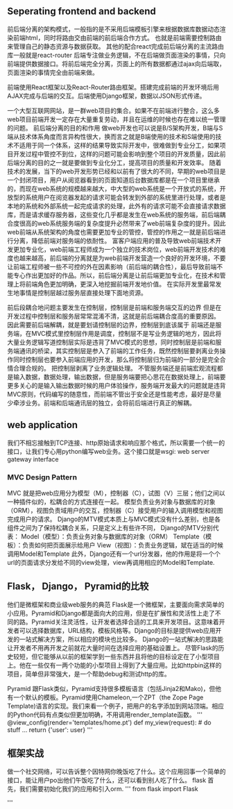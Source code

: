 ## Seperating frontend and backend
前后端分离的架构模式，一般指的是不采用后端模板引擎来根据数据库数据动态渲染前端html，同时将路由交由前端的前后端合作方式。
也就是前端需要控制路由来管理自己的静态资源与数据获取。
其他的配合react完成前后端分离的主流路由库一般就是react-router
后端专注做业务逻辑，不在后端做页面渲染的事情，只向前端提供数据接口。将前后端完全分离，页面上的所有数据都通过ajax向后端取，页面渲染的事情完全由前端来做。

前端使用React框架以及React-Router路由框架。搭建完成前端的开发环境后用AJAX完成与后端的交互。后端使用Django框架，数据以JSON形式传递。

一个大型互联网网站，是一群web项目的集合。如果不在前端进行整合，这么多web项目前端开发一定存在大量重复劳动，并且在运维的时候也存在难以统一管理的问题。
前后端分离的目的和作用
做web开发也可以说是B/S架构开发，B端与S端从技术体系角度而言异构性很大，换而言之就是B端使用的技术和S端使用的技术不适用于同一个体系，这样的结果导致实际开发中，很难做到专业分工，如果项目开发过程中管控不到位，这样的问题可能会影响到整个项目的开发质量，因此前后端分离的目的之一就是要做到专业化分工，提高项目的质量和开发效率。
随着技术的发展，当下的web开发形势已经和以前有了很大的不同，早期的web项目是一个封闭项目，用户从阅览器看到的页面知道后台数据库都是在一个项目里继承的，而现在web系统的规模越来越大，中大型的web系统是一个开放式的系统，开放型的系统用户在阅览器发起的请求可能会转发到外部的系统里进行处理，或者是本地的系统和外部系统一起完成请求的处理，此外有的请求可能不会直接请求数据库，而是请求缓存服务器，这些变化几乎都是发生在web系统的服务端，前后端耦合度很高的web系统服务端的复杂度提升必然带来了web前端复杂度的提升。因此web前端从系统架构的角度也需要更加专业的管控，管控的作用之一就是前后端进行分离，降低前端对服务端的依耐性。
富客户端应用的普及导致web前端技术开发更加专业化，web前端工程师成为一个独立的技术岗位，web前端开发技术的难度也越来越高，前后端的分离就是为web前端开发营造一个良好的开发环境，不要让前端工程师被一些不可控的外在因素影响（前后端的耦合性），最后导致前端不能专心作出更加好的作品。所以，前后端分离是让前后端更加专业化，在技术和管理上将前端角色更加明确，更深入地挖掘前端开发地价值。
在实际开发里最常发生地事情是控制层越过服务层直接处理下面地资源。

前后段耦合地问题主要发生在控制层，控制层是前端和服务端交互的边界
但是在开发过程中控制层和服务层常常混淆不清，这就是前后端耦合度高的重要原因。
因此需要前后端解耦，就是要划请控制层的边界，控制层到底该属于
前端还是服务端，在MVC模式里控制层作用是调度，控制层不是写业务逻辑的地方，因此将大量业务逻辑写道控制层实际是违背了MVC模式的思想，同时控制层是前端和服务端通讯的桥梁，其实控制层是参入了前端的工作任务，既然控制层要剥离业务操作同时控制层也要参入前端应用的开发，那么将控制层归为前端的一部分是完全合情合理合规的。
把控制层剥离了业务逻辑处理。
不管服务端还是前端宏观流程都是输入数据，数据处理，输出数据，但是服务端要把心思花在数据处理上，前端要更多关心的是输入输出数据时候的用户体验操作，服务端开发最大的问题就是违背MVC原则，代码编写的随意性，而前端不管出于安全还是性能考虑，最好是尽量少牵涉业务。前端和后端通讯层的独立，会将前后端进行真正的解耦。


## web application
我们不相忘接触到TCP连接、http原始请求和响应那个格式，所以需要一个统一的接口，让我们专心用python编写web业务。这个接口就是wsgi: web server gateway interface
### MVC Design Pattern
MVC 就是把web应用分为模型（M），控制器（C），试图（V）三层；他们之间以一种插件似的，松耦合的方式连接在一起。
模型负责业务对象与数据库的对象（ORM），视图负责域用户的交互，控制器（C）接受用户的输入调用模型和视图完成用户的请求。
Django的MTV模式本质上与MVC模式没有什么差别，也是各组件之间为了保持松耦合关系，只是定义上有些许不同， Django的MTV分别代表：
Model（模型）：负责业务对象与数据库的对象（ORM）
Template（模板）：负责如何把页面展示给用户
View（视图）：负责业务逻辑，斌在适当的时候调用Model和Template
此外，Django还有一个url分发器，他的作用是将一个个url的页面请求分发给不同的view处理，view再调用相应的Model和Template.

## Flask， Django， Pyramid的比较
他们是微框架和商业级web服务的典范
Flask是一个微框架，主要面向需求简单的小应用。Pyramid和Django都是面向大的应用，但是在扩展性和灵活性上走了不同的路。Pyramid关注灵活性，让开发者选择合适的工具来开发项目。这意味着开发者可以选择数据库，URL结构，模板风格等。Django的目标是提供web应用开发的一站式解决方案，所以相应的模块也比较多。
Django的一站式解决的思路能让开发者不用再开发之前就花大量时间在选择应用的基础设置上。
尽管Flask的历史较短，但它能够从以前的框架学到一些东西并且将他的目标设定在了小型项目上。他在一些仅有一两个功能的小型项目上得到了大量应用。比如httpbin这样的项目，简单但非常强大，是一个帮助debug和测试http的库。

Pyramid
跟Flask类似，Pyramid支持很多模板语言（包括Jinja2和Mako)，但他有一个默认的模板。Pyramid使用Chameleon,一个ZPT（the Zope Page Template)语言的实现。我们来看一个例子，把用户的名字添加到网站顶端。相应的Python代码有点类似但更加明确，不用调用render_template函数。
'''
@view_config(render='templates/home.pt')
def my_view(request):
	# do stuff ...
	return {'user': user}
'''
## 框架实战
做一个社交网络，可以告诉整个因特网你晚饭吃了什么。这个应用回事一个简单的接口，能让用户po出他们午饭吃了什么，还可以看到别人吃了什么。
flask
首先，我们需要初始化我们的应用和引入orm.
'''
from flask import Flask

'''
